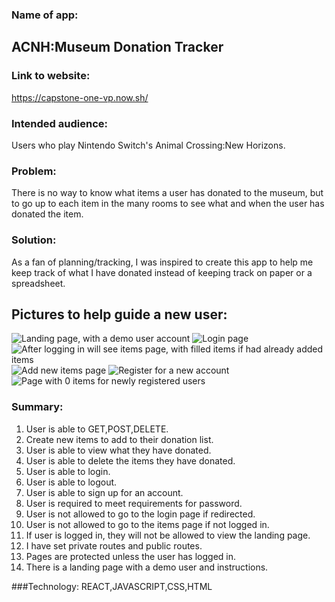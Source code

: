 ### Name of app:

## ACNH:Museum Donation Tracker

### Link to website:

https://capstone-one-vp.now.sh/

### Intended audience:

Users who play Nintendo Switch's Animal Crossing:New Horizons.

### Problem:

There is no way to know what items a user has donated to the museum, but to go up to each item in the many rooms to see what and when the user has donated the item.

### Solution:

As a fan of planning/tracking, I was inspired to create this app to help me keep track of what I have donated instead of keeping track on paper or a spreadsheet.

## Pictures to help guide a new user:

![Landing page, with a demo user account](https://github.com/thinkful-ei-macaw/acnh-museum-donation-client-vendyp/blob/master/public/images/img1.png?raw=true)
![Login page](https://github.com/thinkful-ei-macaw/acnh-museum-donation-client-vendyp/blob/master/public/images/img2.png?raw=true)
![After logging in will see items page, with filled items if had already added items](https://github.com/thinkful-ei-macaw/acnh-museum-donation-client-vendyp/blob/master/public/images/img3.png?raw=true)
![Add new items page](https://github.com/thinkful-ei-macaw/acnh-museum-donation-client-vendyp/blob/master/public/images/img4.png?raw=true)
![Register for a new account](https://github.com/thinkful-ei-macaw/acnh-museum-donation-client-vendyp/blob/master/public/images/img5.png?raw=true)
![Page with 0 items for newly registered users](https://github.com/thinkful-ei-macaw/acnh-museum-donation-client-vendyp/blob/master/public/images/img6.png?raw=true)



### Summary:

1. User is able to GET,POST,DELETE.
2. Create new items to add to their donation list.
3. User is able to view what they have donated.
4. User is able to delete the items they have donated.
5. User is able to login.
6. User is able to logout.
7. User is able to sign up for an account.
8. User is required to meet requirements for password.
9. User is not allowed to go to the login page if redirected.
10. User is not allowed to go to the items page if not logged in.
11. If user is logged in, they will not be allowed to view the landing page.
12. I have set private routes and public routes.
13. Pages are protected unless the user has logged in.
14. There is a landing page with a demo user and instructions.

###Technology:
REACT,JAVASCRIPT,CSS,HTML
